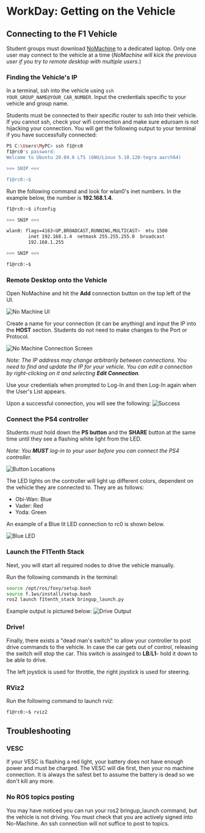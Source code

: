 # WorkDay: Getting on the Vehicle

## Connecting to the F1 Vehicle
Student groups must download [NoMachine](https://www.nomachine.com/) 
to a dedicated laptop. Only one user may connect to the vehicle at a time (*NoMachine will kick the previous user if you try to remote desktop with multiple users.*)

### Finding the Vehicle's IP 
In a terminal, ssh into the vehicle using ```ssh YOUR_GROUP_NAME@YOUR_CAR_NUMBER```. Input the credentials 
specific to your vehicle and group name.

<!--Private repo for groups share the credentials -->



Students must be connected to their specific router to ssh into their vehicle. If you cannot ssh, check your wifi connection and make sure eduroam is not hijacking your connection. You will get the following output to your terminal if you have successfully connected:

```bash
PS C:\Users\MyPC> ssh f1@rc0
f1@rc0's password:
Welcome to Ubuntu 20.04.6 LTS (GNU/Linux 5.10.120-tegra aarch64)

>>> SNIP <<<

f1@rc0:~$
```

Run the following command and look for wlan0's inet numbers. In the example below, the number is **192.168.1.4**.

<!--Should check if we can make ip static-->
```bash
f1@rc0:~$ ifconfig

>>> SNIP <<<

wlan0: flags=4163<UP,BROADCAST,RUNNING,MULTICAST>  mtu 1500
        inet 192.168.1.4  netmask 255.255.255.0  broadcast 
        192.168.1.255

>>> SNIP <<<

f1@rc0:~$
```
### Remote Desktop onto the Vehicle
Open NoMachine and hit the **Add** connection button on the top left of the UI.

![No Machine UI](img/Add_No_Machine.png)

Create a name for your connection (it can be anything) and input the IP into the **HOST** section. Students do not need to make changes to the Port or Protocol.

![No Machine Connection Screen](img/No_Machine_Input.png)

*Note: The IP address may change arbitrarily between connections. You need 
to find and update the IP for your vehicle. You can edit a connection by right-clicking on it and selecting **Edit Connection**.*

Use your credentials when prompted to Log-In and then Log-In again when the User's List appears.

Upon a successful connection, you will see the following:
![Success](img/no_machine_car_view.png)

### Connect the PS4 controller

Students must hold down the **PS button** and the **SHARE** button at the same time until they see a flashing white light from the LED. 

*Note: You **MUST** log-in to your user before you can connect the PS4 controller.*

![Button Locations](img/PS_Share.JPG)

The LED lights on the controller will light up different colors, dependent on the vehicle they are connected to. They are as follows:

- Obi-Wan: Blue
- Vader: Red
- Yoda: Green

An example of a Blue lit LED connection to rc0 is shown below.

![Blue LED](img/LED-Blue.jpg)

### Launch the F1Tenth Stack 

Next, you will start all required nodes to drive the vehicle manually. 

Run the following commands in the terminal:
```bash
source /opt/ros/foxy/setup.bash
source f.1ws/install/setup.bash
ros2 launch f1tenth_stack bringup_launch.py
```

Example output is pictured below:
![Drive Output](img/istr_to_car_run_f.1.png)

### Drive!

Finally, there exists a "dead man's switch" to allow your controller to post drive commands to the vehicle. In case the car gets out of control, releasing the switch will stop the car. This switch is assinged to **LB**/**L1**- hold it down to be able to drive.

The left joystick is used for throttle, the right joystick is used for steering.
 

### RViz2

Run the following command to launch rviz:
```bash
f1@rc0:~$ rviz2
```


## Troubleshooting

### VESC
If your VESC is flashing a red light, your battery does not have enough power and must be charged. The VESC will die first, then your no machine connection. It is always the safest bet to assume the battery is dead so we don't kill any more.

### No ROS topics posting
You may have noticed you can run your ros2 bringup_launch command, but the vehicle is not driving. 
You must check that you are actively signed into No-Machine. An ssh connection will not suffice to post 
to topics.
<!--## RBT on Vehicle

![Car Transformations](img/transformlaser.PNG)-->